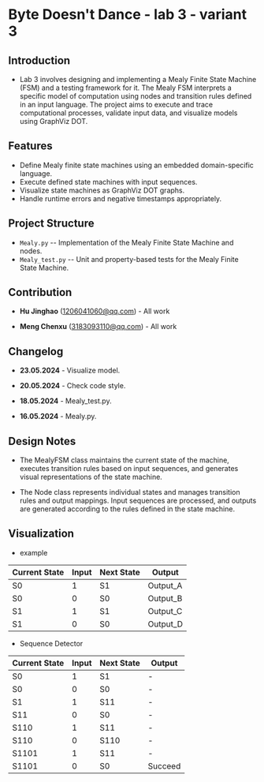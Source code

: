 # Byte Doesn't Dance - lab 3 - variant 3

## Introduction

- Lab 3 involves designing and implementing a Mealy Finite State Machine (FSM)
  and a testing framework for it. The Mealy FSM interprets a specific model of
  computation using nodes and transition rules defined in an input language.
  The project aims to execute and trace computational processes, validate
  input data, and visualize models using GraphViz DOT.

## Features

- Define Mealy finite state machines using an embedded domain-specific language.
- Execute defined state machines with input sequences.
- Visualize state machines as GraphViz DOT graphs.
- Handle runtime errors and negative timestamps appropriately.

## Project Structure

- `Mealy.py` -- Implementation of the Mealy Finite State Machine and nodes.
- `Mealy_test.py` -- Unit and property-based tests for the Mealy Finite State Machine.

## Contribution

- **Hu Jinghao** (1206041060@qq.com) - All work

- **Meng Chenxu** (3183093110@qq.com) - All work

## Changelog

- **23.05.2024** - Visualize model.

- **20.05.2024** - Check code style.

- **18.05.2024** - Mealy_test.py.

- **16.05.2024** - Mealy.py.

## Design Notes

- The MealyFSM class maintains the current state of the machine, executes
  transition rules based on input sequences, and generates visual
  representations of the state machine.

- The Node class represents individual states and manages transition rules
  and output mappings. Input sequences are processed, and outputs are
  generated according to the rules defined in the state machine.

## Visualization
- example

| Current State | Input | Next State | Output   |
|---------------|-------|------------|----------|
| S0            | 1     | S1         | Output_A |
| S0            | 0     | S0         | Output_B |
| S1            | 1     | S1         | Output_C |
| S1            | 0     | S0         | Output_D |

- Sequence Detector

| Current State | Input | Next State | Output  |
|---------------|-------|------------|---------|
| S0            | 1     | S1         | -       |
| S0            | 0     | S0         | -       |
| S1            | 1     | S11        | -       |
| S11           | 0     | S0         | -       |
| S110          | 1     | S11        | -       |
| S110          | 0     | S110       | -       |
| S1101         | 1     | S11        | -       |
| S1101         | 0     | S0         | Succeed |

